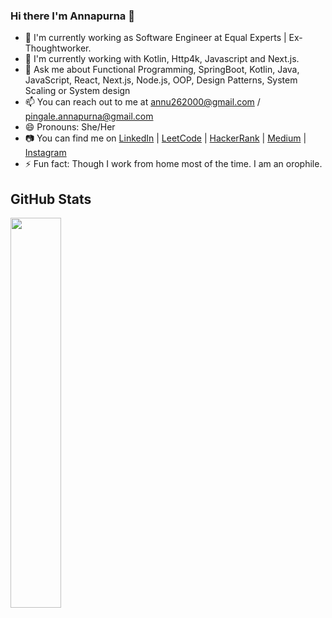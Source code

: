 ### Hi there I'm Annapurna 👋

- 🔭 I'm currently working as Software Engineer at Equal Experts | Ex-Thoughtworker.
- 🌱 I'm currently working with Kotlin, Http4k, Javascript and Next.js.
- 💬 Ask me about Functional Programming, SpringBoot, Kotlin, Java, JavaScript, React, Next.js, Node.js, OOP, Design Patterns, System Scaling or System design 
- 📫 You can reach out to me at annu262000@gmail.com / pingale.annapurna@gmail.com
- 😄 Pronouns: She/Her
- 📷 You can find me on [LinkedIn](https://www.linkedin.com/in/annapurna-pingale-39a6101b3/) | [LeetCode](https://leetcode.com/u/Annapurna_Pingale/) | [HackerRank](https://www.hackerrank.com/profile/annu262000) | [Medium](https://cognitiveskull.medium.com/) | [Instagram](https://www.instagram.com/itz_annapurna/)
- ⚡ Fun fact: Though I work from home most of the time. I am an orophile.

## GitHub Stats

<a href="https://codeglenn.com" style="width: 50%; max-width: 50%">
  <img align="center" src="https://github-readme-stats.vercel.app/api/top-langs/?username=cognitiveskull&theme=tokyonight&layout=compact&langs_count=8&hide=abap" width="40%"/>
</a>
